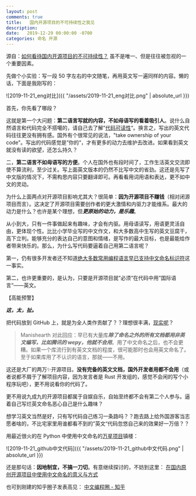 ```yaml
---
layout: post
comments: true
title:   国内开源项目的不可持续性之我见
description: 
date:   2019-12-29 00:00:00 -0700
categories: 命名 开源
---
```


源自：[如何看待国内开源项目的不可持续性？](https://www.zhihu.com/question/355691918/answer/904463940) 虽不是唯一、但是往往被忽视的一个重要因素。

先做个小实验：写一段 50 字左右的中文随笔，再用英文写一遍同样的内容。懒的话，下面是我刚写的：

![2019-11-21_eng对比]({{ "/assets/2019-11-21_eng对比.png" | absolute_url }})

首先，你先看了哪段？

这就是第一个大问题：**第二语言写就的内容，不如母语写的看着吸引人**。说什么自然语言和代码完全不搭噶的，请自己去了解”[代码可读性](https://zhuanlan.zhihu.com/p/30529835)“。换言之，写出的英文代码往往更没有拥有感。国外有个很常见的说法，"take ownership of your code"。写出的代码感觉是”你的“，才有更多的动力去维护去改进。如果看到英文就没有读的欲望，还怎么持久？

二，**第二语言不如母语写的方便**。个人在国外也有段时间了，工作生活英文交流即使不算流利，至少过关。写上面英文版本的仍然不比写中文的省劲。这还是先写了中文版的情况下，不需构思内容只要翻译即可。再看看用词用语和表达，更不如中文的灵动。

为什么上面两点对开源项目影响尤其大？很简单：**因为开源项目不赚钱**（相对闭源项目而言）。这决定了开源项目需要创作者的更大激情和内驱力才能维系。最大的动力是什么？也许是某个理想，但***更原始的动力，是乐趣***。

从小到大，只有一件事做起来有趣味，才会有内驱。用母语读写，用语更灵活自由，更体现个性。比比小学毕业写的中文作文，和大多数高中生写的英文豆腐干，高下立判。能够充分的表达自己的意图和情绪，是写作的最大目标，也是最能给作者带来快乐的。那么，为什么写代码要逼着自己用第二语言呢？

第一，仍有很多开发者还不知道[绝大多数常用编程语言早已支持中文命名标识符](https://zhuanlan.zhihu.com/p/30886931)这一事实。

第二，也许更重要的，是认为，只要是开源项目就”必须“在代码中用”国际语言“——英文。

【高能预警】




***这，太，扯。***

把代码放到 GitHub 上，就是为全人类作贡献了？？理想很丰满，[现实呢](https://zhuanlan.zhihu.com/p/91710113)？

> Manishearth 对此回应：早已有大量库***除了命名之外的所有文档都用非英文编写，比如腾讯的 wepy，他就不会用***。用了中文命名之后，也不会更糟。如果一个库流行到有英文文档的程度，很可能那时也会用英文命名了。至于如果库用了不认识的语言，那就——不用。

这还是大厂的两万✨开源项目。**没有完备的英文文档，国外开发者用都不会用**（或者说都不屑于了解项目内容，因为发言者是 Rust 开发组的，感觉不会闲的写个小程序玩吧），更不用说看你的代码了。

更不用说九成九的开源项目都属于自娱自乐，自始至终都不会有第二个人参与。逼着自己写烂英文命名恶心自己是什么趣味？

想学习英文当然是好，只有写代码自己练习一条路吗？？跑去路上给外国游客当志愿者啥的，不比宅家里用谁都看不到的”英文“代码忽悠自己来的效果好一万倍？？

用最近很火的在 Python 中使用中文命名的[万星项目](https://github.com/menzi11/BullshitGenerator)镇楼：

![2019-11-21_github中文代码]({{ "/assets/2019-11-21_github中文代码.png" | absolute_url }})

还是那句话：**因地制宜，不搞一刀切**。有意继续探讨的，不妨到这里：
[在国内原创开源项目中使用中文命名的意义与方式​](https://zhuanlan.zhihu.com/p/53050766)

也可到刚建的知乎圈子发表高见：
[中文编程圈 - 知乎​](https://www.zhihu.com/club/1193188240134332416?ab_signature=CiRBSUFsTHBScE9nOUxCYzFueEFrb2lxZVRZVWcyV2RteXpfMD0SIDNiNGE5ODQ3ZjcxNTJkMzNlYzQzNzVjMWI2Zjk1N2QzGhAIAhIGNi4yNS4wGgQxNzM4)